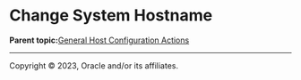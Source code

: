 # Change System Hostname

**Parent topic:**[General Host Configuration Actions](../topics/cockpit-config_host_tasks.md)

---

Copyright © 2023, Oracle and/or its affiliates.

